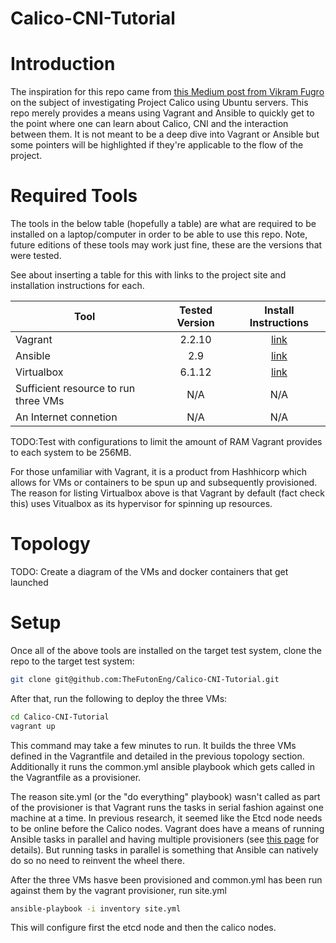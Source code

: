 # Calico-CNI-Tutorial

# Introduction
The inspiration for this repo came from [this Medium post from Vikram Fugro](https://medium.com/@vikram.fugro/project-calico-the-cni-way-659d057566ce) on the subject of investigating Project Calico using Ubuntu servers.  This repo merely provides a means using Vagrant and Ansible to quickly get to the point where one can learn about Calico, CNI and the interaction between them.  It is not meant to be a deep dive into Vagrant or Ansible but some pointers will be highlighted if they're applicable to the flow of the project.

# Required Tools 
The tools in the below table (hopefully a table) are what are required to be installed on a laptop/computer in order to be able to use this repo.  Note, future editions of these tools may work just fine, these are the versions that were tested.

See about inserting a table for this with links to the project site and installation instructions for each.

| Tool      | Tested Version | Install Instructions  |
| --------- |:-------:|:---------------------:|
| Vagrant   | 2.2.10  | [link](https://www.vagrantup.com/docs/installation) |
| Ansible   | 2.9     | [link](https://docs.ansible.com/ansible/latest/installation_guide/intro_installation.html) |
| Virtualbox| 6.1.12  | [link](https://www.virtualbox.org/manual/ch02.html) |
| Sufficient resource to run three VMs | N/A | N/A |
| An Internet connetion | N/A | N/A |

TODO:Test with configurations to limit the amount of RAM Vagrant provides to each system to be 256MB.

For those unfamiliar with Vagrant, it is a product from Hashhicorp which allows for VMs or containers to be spun up and subsequently provisioned.  The reason for listing Virtualbox above is that Vagrant by default (fact check this) uses Vitualbox as its hypervisor for spinning up resources.  

# Topology
TODO: Create a diagram of the VMs and docker containers that get launched

# Setup
Once all of the above tools are installed on the target test system, clone the repo to the target test system:

```bash
git clone git@github.com:TheFutonEng/Calico-CNI-Tutorial.git
```

After that, run the following to deploy the three VMs:

```bash
cd Calico-CNI-Tutorial
vagrant up
```

This command may take a few minutes to run.  It builds the three VMs defined in the Vagrantfile and detailed in the previous topology section.  Additionally it runs the common.yml ansible playbook which gets called in the Vagrantfile as a provisioner.  

The reason site.yml (or the "do everything" playbook) wasn't called as part of the provisioner is that Vagrant runs the tasks in serial fashion against one machine at a time.  In previous research, it seemed like the Etcd node needs to be online before the Calico nodes.  Vagrant does have a means of running Ansible tasks in parallel and having multiple provisioners (see [this page](https://www.vagrantup.com/docs/provisioning/ansible.html) for details).  But running tasks in parallel is something that Ansible can natively do so no need to reinvent the wheel there.

After the three VMs hasve been provisioned and common.yml has been run against them by the vagrant provisioner, run site.yml

```bash
ansible-playbook -i inventory site.yml
```

This will configure first the etcd node and then the calico nodes.
